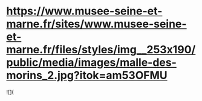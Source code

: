 # https://www.musee-seine-et-marne.fr/sites/www.musee-seine-et-marne.fr/files/styles/img__253x190/public/media/images/malle-des-morins_2.jpg?itok=am53OFMU

![](
